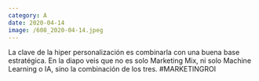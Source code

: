 ```yaml
--- 
category: A 
date: 2020-04-14 
image: /608_2020-04-14.jpeg 
--- 
```


La clave de la hiper personalización es combinarla con una buena base estratégica. En la diapo veis que no es solo Marketing Mix, ni solo Machine Learning o IA, sino la combinación de los tres. #MARKETINGROI